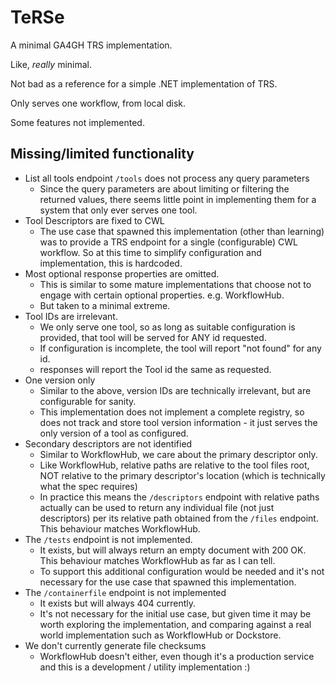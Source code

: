 # TeRSe

A minimal GA4GH TRS implementation.

Like, _really_ minimal.

Not bad as a reference for a simple .NET implementation of TRS.

Only serves one workflow, from local disk.

Some features not implemented.

## Missing/limited functionality

- List all tools endpoint `/tools` does not process any query parameters
    - Since the query parameters are about limiting or filtering the returned values, there seems little point in implementing them for a system that only ever serves one tool.
- Tool Descriptors are fixed to CWL
    - The use case that spawned this implementation (other than learning) was to provide a TRS endpoint for a single (configurable) CWL workflow. So at this time to simplify configuration and implementation, this is hardcoded.
- Most optional response properties are omitted.
    - This is similar to some mature implementations that choose not to engage with certain optional properties. e.g. WorkflowHub.
    - But taken to a minimal extreme.
- Tool IDs are irrelevant.
    - We only serve one tool, so as long as suitable configuration is provided, that tool will be served for ANY id requested.
    - If configuration is incomplete, the tool will report "not found" for any id.
    - responses will report the Tool id the same as requested.
- One version only
    - Similar to the above, version IDs are technically irrelevant, but are configurable for sanity.
    - This implementation does not implement a complete registry, so does not track and store tool version information - it just serves the only version of a tool as configured.
- Secondary descriptors are not identified
    - Similar to WorkflowHub, we care about the primary descriptor only.
    - Like WorkflowHub, relative paths are relative to the tool files root, NOT relative to the primary descriptor's location (which is technically what the spec requires)
    - In practice this means the `/descriptors` endpoint with relative paths actually can be used to return any individual file (not just descriptors) per its relative path obtained from the `/files` endpoint. This behaviour matches WorkflowHub.
- The `/tests` endpoint is not implemented.
    - It exists, but will always return an empty document with 200 OK. This behaviour matches WorkflowHub as far as I can tell.
    - To support this additional configuration would be needed and it's not necessary for the use case that spawned this implementation.
- The `/containerfile` endpoint is not implemented
    - It exists but will always 404 currently.
    - It's not necessary for the initial use case, but given time it may be worth exploring the implementation, and comparing against a real world implementation such as WorkflowHub or Dockstore.
- We don't currently generate file checksums
    - WorkflowHub doesn't either, even though it's a production service and this is a development / utility implementation :)

